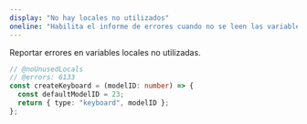 ```yaml
---
display: "No hay locales no utilizados"
oneline: "Habilita el informe de errores cuando no se leen las variables locales."
---
```


Reportar errores en variables locales no utilizadas.

```ts twoslash
// @noUnusedLocals
// @errors: 6133
const createKeyboard = (modelID: number) => {
  const defaultModelID = 23;
  return { type: "keyboard", modelID };
};
```
